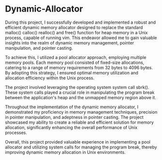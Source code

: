 # Dynamic-Allocator

During this project, I successfully developed and implemented a robust and efficient dynamic memory allocator designed to replace the standard malloc() calloc() realloc() and free() function for heap memory in a Unix process, capable of running vim. This endeavor allowed me to gain valuable insights into the realm of dynamic memory management, pointer manipulation, and pointer casting.

To achieve this, I utilized a pool allocator approach, employing multiple memory pools. Each memory pool consisted of fixed-size allocations, catering to a range of memory requirements from 32 bytes to 4096 bytes. By adopting this strategy, I ensured optimal memory utilization and allocation efficiency within the Unix process.

The project involved leveraging the operating system system call sbrk(). These system calls played a crucial role in manipulating the program break between the application's heap and the unmapped memory region above it.

Throughout the implementation of the dynamic memory allocator, I demonstrated my proficiency in memory management techniques, precision in pointer manipulation, and adeptness in pointer casting. The project showcased my ability to create a reliable and efficient solution for memory allocation, significantly enhancing the overall performance of Unix processes.

Overall, this project provided valuable experience in implementing a pool allocator and utilizing system calls for managing the program break, thereby improving dynamic memory allocation in Unix environments.

